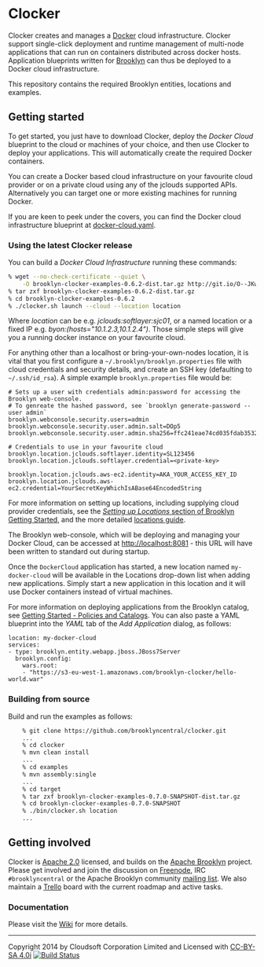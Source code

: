 Clocker
=======

Clocker creates and manages a [Docker](http://docker.io/) cloud infrastructure. Clocker support 
single-click deployment and runtime management of multi-node applications that can run on
containers distributed across docker hosts. Application blueprints written for 
[Brooklyn](https://brooklyn.incubator.apache.org/) can thus be deployed to a Docker cloud 
infrastructure.

This repository contains the required Brooklyn entities, locations and examples.

## Getting started

To get started, you just have to download Clocker, deploy the _Docker Cloud_ blueprint to the 
cloud or machines of your choice, and then use Clocker to deploy your applications. This will 
automatically create the required Docker containers.

You can create a Docker based cloud infrastructure on your favourite cloud provider or on a 
private cloud using any of the jclouds supported APIs. Alternatively you can target one or 
more existing machines for running Docker.

If you are keen to peek under the covers, you can find the Docker cloud infrastructure blueprint at 
[docker-cloud.yaml](https://raw.githubusercontent.com/brooklyncentral/clocker/master/examples/src/main/assembly/files/blueprints/docker-cloud.yaml). 

### Using the latest Clocker release

You can build a *Docker Cloud Infrastructure* running these commands:
```Bash
% wget --no-check-certificate --quiet \
    -O brooklyn-clocker-examples-0.6.2-dist.tar.gz http://git.io/O--JKw
% tar zxf brooklyn-clocker-examples-0.6.2-dist.tar.gz
% cd brooklyn-clocker-examples-0.6.2
% ./clocker.sh launch --cloud --location location
```
Where _location_ can be e.g. _jclouds:softlayer:sjc01_, or a named location or a fixed IP e.g. _byon:(hosts="10.1.2.3,10.1.2.4")_.
Those simple steps will give you a running docker instance on your favourite cloud.

For anything other than a localhost or bring-your-own-nodes location, it is vital that you 
first configure a `~/.brooklyn/brooklyn.properties` file with cloud credentials and security 
details, and create an SSH key (defaulting to `~/.ssh/id_rsa`). A simple example 
`brooklyn.properties` file would be:

```
# Sets up a user with credentials admin:password for accessing the Brooklyn web-console.
# To genreate the hashed password, see `brooklyn generate-password --user admin`
brooklyn.webconsole.security.users=admin
brooklyn.webconsole.security.user.admin.salt=DOp5
brooklyn.webconsole.security.user.admin.sha256=ffc241eae74cd035fdab353229d53c20943d0c1b6a0a8972a4f24769d99a6826

# Credentials to use in your favourite cloud
brooklyn.location.jclouds.softlayer.identity=SL123456
brooklyn.location.jclouds.softlayer.credential=<private-key>

brooklyn.location.jclouds.aws-ec2.identity=AKA_YOUR_ACCESS_KEY_ID
brooklyn.location.jclouds.aws-ec2.credential=YourSecretKeyWhichIsABase64EncodedString
```

For more information on setting up locations, including supplying cloud provider credentials, see the [_Setting up Locations_ section of
Brooklyn Getting Started](https://brooklyn.incubator.apache.org/quickstart/#configuring-a-location), and the more detailed [locations guide](https://brooklyn.incubator.apache.org/v/0.7.0-M1/use/guide/locations/index.html).

The Brooklyn web-console, which will be deploying and managing your Docker Cloud, can be accessed at 
[http://localhost:8081](http://localhost:8081) - this URL will have been written to standard out during startup.

Once the `DockerCloud`  application has started, a new location named `my-docker-cloud` will be
available in the Locations drop-down list when adding new applications. Simply start a new application in this location
and it will use Docker containers instead of virtual machines.

For more information on deploying applications from the Brooklyn catalog, see
[Getting Started - Policies and Catalogs](https://brooklyn.incubator.apache.org/quickstart/policies-and-catalogs.html).
You can also paste a YAML blueprint into the _YAML_ tab of the _Add Application_ dialog, as follows:

```JS
location: my-docker-cloud
services:
- type: brooklyn.entity.webapp.jboss.JBoss7Server
  brooklyn.config:
    wars.root:
    - "https://s3-eu-west-1.amazonaws.com/brooklyn-clocker/hello-world.war"
```

### Building from source

Build and run the examples as follows:

```Bash
    % git clone https://github.com/brooklyncentral/clocker.git
    ...
    % cd clocker
    % mvn clean install
    ...
    % cd examples
    % mvn assembly:single
    ...
    % cd target
    % tar zxf brooklyn-clocker-examples-0.7.0-SNAPSHOT-dist.tar.gz
    % cd brooklyn-clocker-examples-0.7.0-SNAPSHOT
    % ./bin/clocker.sh location
    ...
```

## Getting involved

Clocker is [Apache 2.0](http://www.apache.org/licenses/LICENSE-2.0) licensed, and builds on  the
[Apache Brooklyn](http://brooklyn.incubator.apache.org/) project. Please get involved and join the 
discussion on [Freenode](http://freenode.net/), IRC `#brooklyncentral` or the Apache Brooklyn 
community [mailing list](https://brooklyn.incubator.apache.org/community/). We also maintain a
[Trello](https://trello.com/b/lhS7ltyi/clocker) board with the current roadmap and active tasks.

### Documentation

Please visit the [Wiki](https://github.com/brooklyncentral/clocker/wiki) for more details.

----
Copyright 2014 by Cloudsoft Corporation Limited and Licensed with [CC-BY-SA 4.0i](http://creativecommons.org/licenses/by-sa/4.0/)
[![Build Status](https://api.travis-ci.org/brooklyncentral/clocker.svg?branch=master)](https://travis-ci.org/brooklyncentral/clocker)
